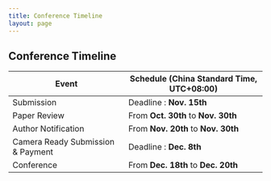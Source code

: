 ```yaml
---
title: Conference Timeline
layout: page
---
```


## Conference Timeline

| Event                             | Schedule (China Standard Time, UTC+08:00)
|-----------------------------------|-----------------------------------------
|Submission                         | Deadline : **Nov. 15th**
|Paper Review                       | From **Oct. 30th** to **Nov. 30th**
|Author Notification                | From **Nov. 20th** to **Nov. 30th**
|Camera Ready Submission &  Payment | Deadline : **Dec. 8th**
|Conference                         | From **Dec. 18th** to **Dec. 20th**
